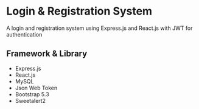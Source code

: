 
# Login & Registration System

A login and registration system using Express.js and React.js with JWT for authentication 

## Framework & Library

- Express.js
- React.js
- MySQL
- Json Web Token
- Bootstrap 5.3
- Sweetalert2


